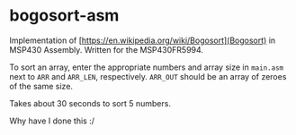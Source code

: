 # bogosort-asm

Implementation of [https://en.wikipedia.org/wiki/Bogosort](Bogosort) in MSP430 Assembly. Written for the MSP430FR5994.

To sort an array, enter the appropriate numbers and array size in `main.asm` next to `ARR` and `ARR_LEN`, respectively. `ARR_OUT` should be an array of zeroes of the same size.

Takes about 30 seconds to sort 5 numbers.

Why have I done this :/
